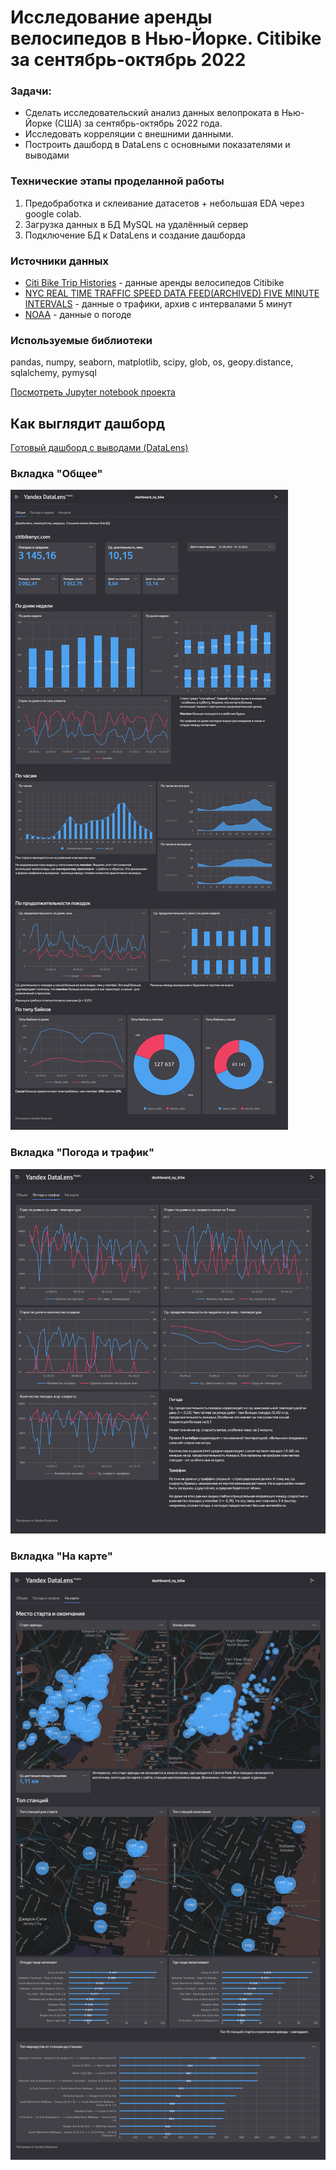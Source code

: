 Исследование аренды велосипедов в Нью-Йорке. Citibike за сентябрь-октябрь 2022
========================

### Задачи:
* Сделать исследовательский анализ данных велопроката в Нью-Йорке (США) за сентябрь-октябрь 2022 года. 
* Исследовать корреляции с внешними данными. 
* Построить дашборд в DataLens с основными показателями и выводами

### Технические этапы проделанной работы
1. Предобработка и склеивание датасетов + небольшая EDA через google colab.
2. Загрузка данных в БД MySQL на удалённый сервер
3. Подключение БД к DataLens и создание дашборда

### Источники данных
* [Citi Bike Trip Histories](https://ride.citibikenyc.com/system-data) - данные аренды велосипедов Citibike
* [NYC REAL TIME TRAFFIC SPEED DATA FEED(ARCHIVED) FIVE MINUTE INTERVALS](https://data.beta.nyc/dataset/nyc-real-time-traffic-speed-data-feed-archived) - данные о трафики, архив с интервалами 5 минут
* [NOAA](https://www.ncei.noaa.gov/cdo-web/) - данные о погоде

### Используемые библиотеки
pandas, numpy, seaborn, matplotlib, scipy, glob, os, geopy.distance, sqlalchemy, pymysql

[Посмотреть Jupyter notebook проекта](https://github.com/timurka/citybike-NY/blob/main/citibike_NY.ipynb) 

Как выглядит дашборд
-------------------------
[Готовый дашборд с выводами (DataLens)](https://datalens.yandex.ru/3oe7x2bnzxtcu-dashboard-ny-bike?tab=1M)

### Вкладка "Общее"
![](https://github.com/timurka/citybike-NY/blob/main/dashboard-screenshots/dashboard_main.png?raw=true)

### Вкладка "Погода и трафик"
![](https://github.com/timurka/citybike-NY/blob/main/dashboard-screenshots/dashboard_weather.png?raw=true)

### Вкладка "На карте"
![](https://github.com/timurka/citybike-NY/blob/main/dashboard-screenshots/dashboard_maps.png?raw=true)
